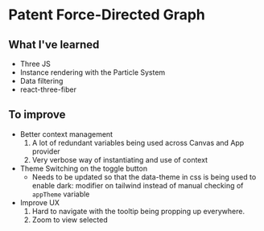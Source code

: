 # Patent Force-Directed Graph

## What I've learned
- Three JS
- Instance rendering with the Particle System
- Data filtering
- react-three-fiber

## To improve
- Better context management 
    1. A lot of redundant variables being used across Canvas and App provider
    2. Very verbose way of instantiating and use of context
- Theme Switching on the toggle button
    - Needs to be updated so that the data-theme in css is being used to enable dark: modifier on tailwind instead of manual checking of `appTheme` variable
- Improve UX
    1. Hard to navigate with the tooltip being propping up everywhere.
    2. Zoom to view selected
